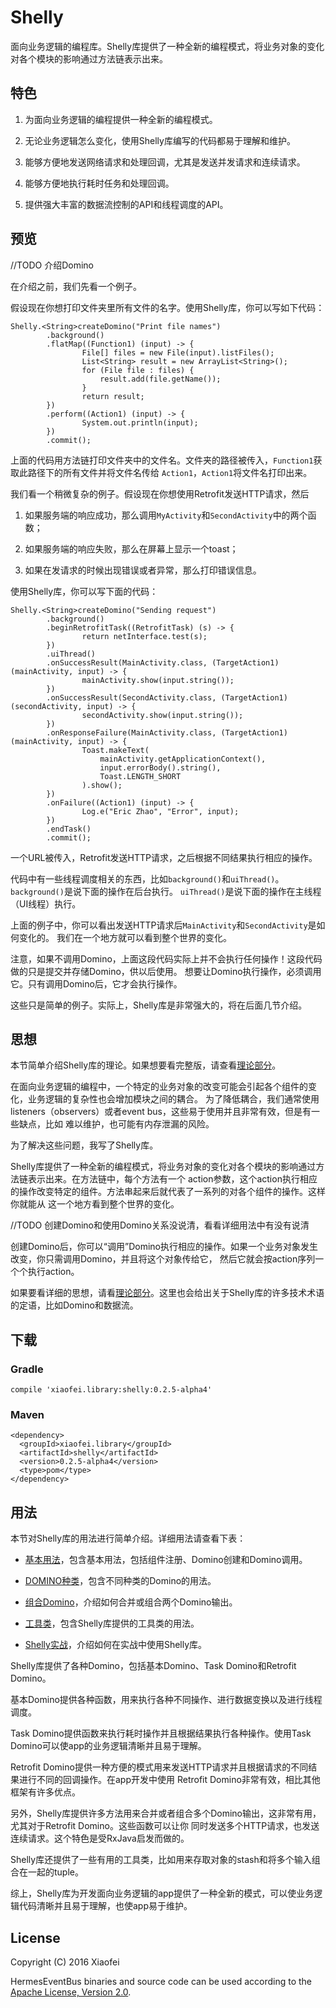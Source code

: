 # Shelly

面向业务逻辑的编程库。Shelly库提供了一种全新的编程模式，将业务对象的变化对各个模块的影响通过方法链表示出来。

## 特色

1. 为面向业务逻辑的编程提供一种全新的编程模式。

2. 无论业务逻辑怎么变化，使用Shelly库编写的代码都易于理解和维护。

3. 能够方便地发送网络请求和处理回调，尤其是发送并发请求和连续请求。

4. 能够方便地执行耗时任务和处理回调。

5. 提供强大丰富的数据流控制的API和线程调度的API。

## 预览

//TODO 介绍Domino

在介绍之前，我们先看一个例子。

假设现在你想打印文件夹里所有文件的名字。使用Shelly库，你可以写如下代码：

```
Shelly.<String>createDomino("Print file names")
        .background()
        .flatMap((Function1) (input) -> {
                File[] files = new File(input).listFiles();
                List<String> result = new ArrayList<String>();
                for (File file : files) {
                    result.add(file.getName());
                }
                return result;
        })
        .perform((Action1) (input) -> {
                System.out.println(input);
        })
        .commit();
```

上面的代码用方法链打印文件夹中的文件名。文件夹的路径被传入，`Function1`获取此路径下的所有文件并将文件名传给
`Action1`，`Action1`将文件名打印出来。

我们看一个稍微复杂的例子。假设现在你想使用Retrofit发送HTTP请求，然后

1. 如果服务端的响应成功，那么调用`MyActivity`和`SecondActivity`中的两个函数；

2. 如果服务端的响应失败，那么在屏幕上显示一个toast；

3. 如果在发请求的时候出现错误或者异常，那么打印错误信息。

使用Shelly库，你可以写下面的代码：

```
Shelly.<String>createDomino("Sending request")
        .background()
        .beginRetrofitTask((RetrofitTask) (s) -> {
                return netInterface.test(s);
        })
        .uiThread()
        .onSuccessResult(MainActivity.class, (TargetAction1) (mainActivity, input) -> {
                mainActivity.show(input.string());
        })
        .onSuccessResult(SecondActivity.class, (TargetAction1) (secondActivity, input) -> {
                secondActivity.show(input.string());
        })
        .onResponseFailure(MainActivity.class, (TargetAction1) (mainActivity, input) -> {
                Toast.makeText(
                    mainActivity.getApplicationContext(),
                    input.errorBody().string(),
                    Toast.LENGTH_SHORT
                ).show();
        })
        .onFailure((Action1) (input) -> {
                Log.e("Eric Zhao", "Error", input);
        })
        .endTask()
        .commit();
```

一个URL被传入，Retrofit发送HTTP请求，之后根据不同结果执行相应的操作。

代码中有一些线程调度相关的东西，比如`background()`和`uiThread()`。
`background()`是说下面的操作在后台执行。
`uiThread()`是说下面的操作在主线程（UI线程）执行。

上面的例子中，你可以看出发送HTTP请求后`MainActivity`和`SecondActivity`是如何变化的。
我们在一个地方就可以看到整个世界的变化。


注意，如果不调用Domino，上面这段代码实际上并不会执行任何操作！这段代码做的只是提交并存储Domino，供以后使用。
想要让Domino执行操作，必须调用它。只有调用Domino后，它才会执行操作。

这些只是简单的例子。实际上，Shelly库是非常强大的，将在后面几节介绍。

## 思想

本节简单介绍Shelly库的理论。如果想要看完整版，请查看[理论部分](doc/THEORY.md)。

在面向业务逻辑的编程中，一个特定的业务对象的改变可能会引起各个组件的变化，业务逻辑的复杂性也会增加模块之间的耦合。
为了降低耦合，我们通常使用listeners（observers）或者event bus，这些易于使用并且非常有效，但是有一些缺点，比如
难以维护，也可能有内存泄漏的风险。

为了解决这些问题，我写了Shelly库。

Shelly库提供了一种全新的编程模式，将业务对象的变化对各个模块的影响通过方法链表示出来。在方法链中，每个方法有一个
action参数，这个action执行相应的操作改变特定的组件。方法串起来后就代表了一系列的对各个组件的操作。这样你就能从
这一个地方看到整个世界的变化。

//TODO 创建Domino和使用Domino关系没说清，看看详细用法中有没有说清

创建Domino后，你可以“调用”Domino执行相应的操作。如果一个业务对象发生改变，你只需调用Domino，并且将这个对象传给它，
然后它就会按action序列一个个执行action。

如果要看详细的思想，请看[理论部分](doc/THEORY.md)。这里也会给出关于Shelly库的许多技术术语的定语，比如Domino和数据流。

## 下载

### Gradle

```
compile 'xiaofei.library:shelly:0.2.5-alpha4'
```

### Maven

```
<dependency>
  <groupId>xiaofei.library</groupId>
  <artifactId>shelly</artifactId>
  <version>0.2.5-alpha4</version>
  <type>pom</type>
</dependency>
```

## 用法

本节对Shelly库的用法进行简单介绍。详细用法请查看下表：

* [基本用法](doc/USAGE.md)，包含基本用法，包括组件注册、Domino创建和Domino调用。

* [DOMINO种类](doc/MORE_DOMINOES.md)，包含不同种类的Domino的用法。

* [组合Domino](doc/DOMINO_COMBINATION.md)，介绍如何合并或组合两个Domino输出。

* [工具类](doc/UTILITIES.md)，包含Shelly库提供的工具类的用法。

* [Shelly实战](doc/METHODOLOGY.md)，介绍如何在实战中使用Shelly库。

Shelly库提供了各种Domino，包括基本Domino、Task Domino和Retrofit Domino。

基本Domino提供各种函数，用来执行各种不同操作、进行数据变换以及进行线程调度。

Task Domino提供函数来执行耗时操作并且根据结果执行各种操作。使用Task Domino可以使app的业务逻辑清晰并且易于理解。

Retrofit Domino提供一种方便的模式用来发送HTTP请求并且根据请求的不同结果进行不同的回调操作。在app开发中使用
Retrofit Domino非常有效，相比其他框架有许多优点。

另外，Shelly库提供许多方法用来合并或者组合多个Domino输出，这非常有用，尤其对于Retrofit Domino。这些函数可以让你
同时发送多个HTTP请求，也发送连续请求。这个特色是受RxJava启发而做的。

Shelly库还提供了一些有用的工具类，比如用来存取对象的stash和将多个输入组合在一起的tuple。

综上，Shelly库为开发面向业务逻辑的app提供了一种全新的模式，可以使业务逻辑代码清晰并且易于理解，也使app易于维护。

## License

Copyright (C) 2016 Xiaofei

HermesEventBus binaries and source code can be used according to the
[Apache License, Version 2.0](http://www.apache.org/licenses/LICENSE-2.0.html).
